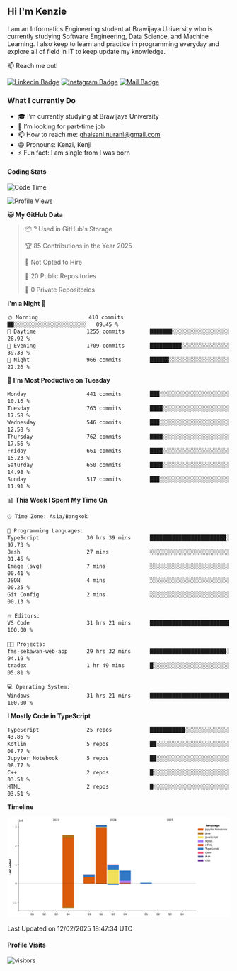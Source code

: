 ## Hi I'm Kenzie


I am an Informatics Engineering student at Brawijaya University who is currently studying Software Engineering, Data Science, and Machine Learning. I also keep to learn and practice in programming everyday and explore all of field in IT to keep update my knowledge.

:mailbox: Reach me out!

[![Linkedin Badge](https://img.shields.io/badge/-Kenzie_Taqiyassar-0e76a8?style=flat&labelColor=0e76a8&logo=linkedin&logoColor=white)](https://www.linkedin.com/in/kenzie-taqiyassar-37458b1aa/) 
[![Instagram Badge](https://img.shields.io/badge/-@__kenziehh_-e84393?style=flat&labelColor=e84393&logo=instagram&logoColor=white)](https://www.instagram.com/_kenziehh/) 
[![Mail Badge](https://img.shields.io/badge/-ghaisani.nurani-c0392b?style=flat&labelColor=c0392b&logo=gmail&logoColor=white)](mailto:ghaisani.nurani@gmail.com)

### What I currently Do

- 🎓 I’m currently studying at Brawijaya University
- 💼 I’m looking for part-time job
- 📫 How to reach me: ghaisani.nurani@gmail.com
- 😄 Pronouns: Kenzi, Kenji
- ⚡ Fun fact: I am single from I was born

#### Coding Stats
<!--START_SECTION:waka-->
![Code Time](http://img.shields.io/badge/Code%20Time-984%20hrs%2034%20mins-blue)

![Profile Views](http://img.shields.io/badge/Profile%20Views-0-blue)

**🐱 My GitHub Data** 

> 📦 ? Used in GitHub's Storage 
 > 
> 🏆 85 Contributions in the Year 2025
 > 
> 🚫 Not Opted to Hire
 > 
> 📜 20 Public Repositories 
 > 
> 🔑 0 Private Repositories 
 > 
**I'm a Night 🦉** 

```text
🌞 Morning                410 commits         ██░░░░░░░░░░░░░░░░░░░░░░░   09.45 % 
🌆 Daytime                1255 commits        ███████░░░░░░░░░░░░░░░░░░   28.92 % 
🌃 Evening                1709 commits        ██████████░░░░░░░░░░░░░░░   39.38 % 
🌙 Night                  966 commits         ██████░░░░░░░░░░░░░░░░░░░   22.26 % 
```
📅 **I'm Most Productive on Tuesday** 

```text
Monday                   441 commits         ███░░░░░░░░░░░░░░░░░░░░░░   10.16 % 
Tuesday                  763 commits         ████░░░░░░░░░░░░░░░░░░░░░   17.58 % 
Wednesday                546 commits         ███░░░░░░░░░░░░░░░░░░░░░░   12.58 % 
Thursday                 762 commits         ████░░░░░░░░░░░░░░░░░░░░░   17.56 % 
Friday                   661 commits         ████░░░░░░░░░░░░░░░░░░░░░   15.23 % 
Saturday                 650 commits         ████░░░░░░░░░░░░░░░░░░░░░   14.98 % 
Sunday                   517 commits         ███░░░░░░░░░░░░░░░░░░░░░░   11.91 % 
```


📊 **This Week I Spent My Time On** 

```text
🕑︎ Time Zone: Asia/Bangkok

💬 Programming Languages: 
TypeScript               30 hrs 39 mins      ████████████████████████░   97.73 % 
Bash                     27 mins             ░░░░░░░░░░░░░░░░░░░░░░░░░   01.45 % 
Image (svg)              7 mins              ░░░░░░░░░░░░░░░░░░░░░░░░░   00.41 % 
JSON                     4 mins              ░░░░░░░░░░░░░░░░░░░░░░░░░   00.25 % 
Git Config               2 mins              ░░░░░░░░░░░░░░░░░░░░░░░░░   00.13 % 

🔥 Editors: 
VS Code                  31 hrs 21 mins      █████████████████████████   100.00 % 

🐱‍💻 Projects: 
fms-sekawan-web-app      29 hrs 32 mins      ████████████████████████░   94.19 % 
tradex                   1 hr 49 mins        █░░░░░░░░░░░░░░░░░░░░░░░░   05.81 % 

💻 Operating System: 
Windows                  31 hrs 21 mins      █████████████████████████   100.00 % 
```

**I Mostly Code in TypeScript** 

```text
TypeScript               25 repos            ███████████░░░░░░░░░░░░░░   43.86 % 
Kotlin                   5 repos             ██░░░░░░░░░░░░░░░░░░░░░░░   08.77 % 
Jupyter Notebook         5 repos             ██░░░░░░░░░░░░░░░░░░░░░░░   08.77 % 
C++                      2 repos             █░░░░░░░░░░░░░░░░░░░░░░░░   03.51 % 
HTML                     2 repos             █░░░░░░░░░░░░░░░░░░░░░░░░   03.51 % 
```



**Timeline**

![Lines of Code chart](https://raw.githubusercontent.com/kenziehh/kenziehh/master/assets/bar_graph.png)


 Last Updated on 12/02/2025 18:47:34 UTC
<!--END_SECTION:waka-->


#### Profile Visits

![visitors](https://visitor-badge.glitch.me/badge?page_id=kenziehh.kenziehh)





